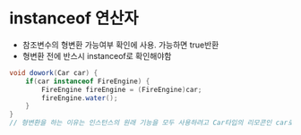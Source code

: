 # instanceof 연산자
- 참조변수의 형변환 가능여부 확인에 사용. 가능하면 true반환
- 형변환 전에 반스시 instanceof로 확인해야함
```java
void dowork(Car car) {
    if(car instanceof FireEngine) {
        FireEngine fireEngine = (FireEngine)car;
        fireEngine.water();
    }
}
// 형변환을 하는 이유는 인스턴스의 원래 기능을 모두 사용하려고 Car타입의 리모콘인 car로는 water()를 호출할 수 없으니까. 리모콘을 FireEngine타입으로 바꿔서 water()를 호출
```